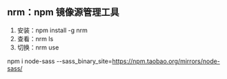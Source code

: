 ## nrm：npm 镜像源管理工具
1. 安装：npm install -g nrm
2. 查看：nrm ls
3. 切换：nrm use


npm i node-sass --sass_binary_site=https://npm.taobao.org/mirrors/node-sass/
